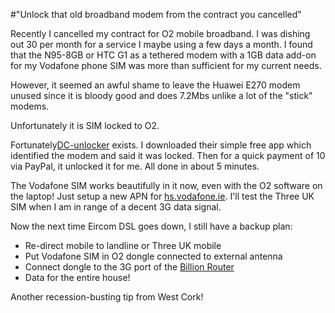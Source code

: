 #"Unlock that old broadband modem from the contract you cancelled"


 Recently I cancelled my contract for O2 mobile broadband. I was dishing out 30 per month for a service I maybe using a few days a month. I found that the N95-8GB or HTC G1 as a tethered modem with a 1GB data add-on for my Vodafone phone SIM was more than sufficient for my current needs. <p /><div>However, it seemed an awful shame to leave the Huawei E270 modem unused since it is bloody good and does 7.2Mbs unlike a lot of the &quot;stick&quot; modems.</div><p /><div>Unfortunately it is SIM locked to O2.</div> <p /><div>Fortunately<a href="http://www.dc-unlocker.com">DC-unlocker</a> exists. I downloaded their simple free app which identified the modem and said it was locked. Then for a quick payment of 10 via PayPal, it unlocked it for me. All done in about 5 minutes.</div> <p /><div>The Vodafone SIM works beautifully in it now, even with the O2 software on the laptop! Just setup a new APN for <a href="http://hs.vodafone.ie">hs.vodafone.ie</a>. I&#39;ll test the Three UK SIM when I am in range of a decent 3G data signal.</div> <p /><div>Now the next time Eircom DSL goes down, I still have a backup plan:</div><div><ul><li>Re-direct mobile to landline or Three UK mobile</li><li>Put Vodafone SIM in O2 dongle connected to external antenna</li> <li>Connect dongle to the 3G port of the <a href="http://www.broadbandbuyer.co.uk/Shop/ShopDetail.asp?ProductID=7237">Billion Router</a></li><li>Data for the entire house!</li></ul></div><div>Another recession-busting tip from West Cork!</div>
 